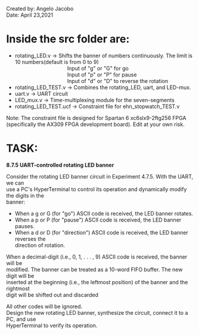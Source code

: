 Created by: Angelo Jacobo  
Date: April 23,2021  

# Inside the src folder are:  
* rotating_LED.v -> Shifts the banner of numbers continuously. The limit is 10 numbers(default is from 0 to 9)   
&emsp;&emsp;&emsp;&emsp;&emsp;&emsp;&emsp;&emsp;&emsp;&emsp;Input of "g" or "G" for go  
&emsp;&emsp;&emsp;&emsp;&emsp;&emsp;&emsp;&emsp;&emsp;&emsp;Input of "p" or "P" for pause  
&emsp;&emsp;&emsp;&emsp;&emsp;&emsp;&emsp;&emsp;&emsp;&emsp;Input of "d" or "D" to reverse the rotation  
* rotating_LED_TEST.v -> Combines the rotating_LED, uart, and LED-mux.  
* uart.v -> UART circuit  
* LED_mux.v -> Time-multiplexing module for the seven-segments  
* rotating_LED_TEST.ucf -> Constraint file for ehn_stopwatch_TEST.v  

Note: The constraint file is designed for Spartan 6 xc6slx9-2ftg256 FPGA (specifically the AX309 FPGA development board). Edit at your own risk.



# TASK:
**8.7.5 UART-controlled rotating LED banner**

Consider the rotating LED banner circuit in Experiment 4.7.5. With the UART, we can  
use a PC's HyperTerminal to control its operation and dynamically modify the digits in the  
banner:  
* When a g or G (for "go") ASCII code is received, the LED banner rotates.  
* When a p or P (for "pause") ASCII code is received, the LED banner pauses.  
* When a d or D (for "direction") ASCII code is received, the LED banner reverses the  
	direction of rotation.  

When a decimal-digit (i.e., 0, 1, . . . , 9) ASCII code is received, the banner will be  
modified. The banner can be treated as a 10-word FIFO buffer. The new digit will be  
inserted at the beginning (i.e., the leftmost position) of the banner and the rightmost  
digit will be shifted out and discarded  

All other codes will be ignored.  
Design the new rotating LED banner, synthesize the circuit, connect it to a PC, and use  
HyperTerminal to verify its operation.  
